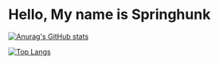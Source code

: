 # Hello, My name is Springhunk

[![Anurag's GitHub stats](https://github-readme-stats.vercel.app/api?username=Springhunk&theme=react&show_icons=true&hide_border=false)](https://github.com/anuraghazra/github-readme-stats)

[![Top Langs](https://github-readme-stats.vercel.app/api/top-langs/?username=Springhunk&theme=react&layout=compact&hide_border=false)](https://github.com/anuraghazra/github-readme-stats)

